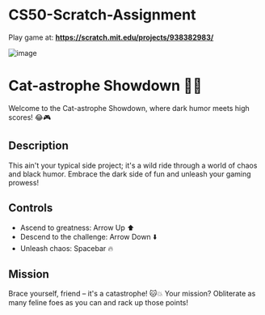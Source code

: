 # CS50-Scratch-Assignment

Play game at:
**https://scratch.mit.edu/projects/938382983/**

![image](https://github.com/danieelbog/CS50-Scratch-Assignment/assets/54244808/152b682c-4281-407c-b918-a16a1de89343)

# Cat-astrophe Showdown 🚀🐾

Welcome to the Cat-astrophe Showdown, where dark humor meets high scores! 😂🎮

## Description

This ain't your typical side project; it's a wild ride through a world of chaos and black humor. Embrace the dark side of fun and unleash your gaming prowess!

## Controls

- Ascend to greatness: Arrow Up ⬆️
- Descend to the challenge: Arrow Down ⬇️
- Unleash chaos: Spacebar 🔥

## Mission

Brace yourself, friend – it's a catastrophe! 🐱💥 Your mission? Obliterate as many feline foes as you can and rack up those points!
